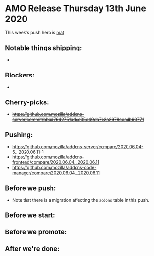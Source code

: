 # AMO Release Thursday 13th June 2020

This week's push hero is [mat](https://github.com/diox)

## Notable things shipping:

- 

## Blockers:

-

## Cherry-picks:

- ~~https://github.com/mozilla/addons-server/commit/bbad7642751adcc05e40da7b2a2978ceadb90771~~

## Pushing:

- https://github.com/mozilla/addons-server/compare/2020.06.04-5...2020.06.11-1
- https://github.com/mozilla/addons-frontend/compare/2020.06.04...2020.06.11
- https://github.com/mozilla/addons-code-manager/compare/2020.06.04...2020.06.11

## Before we push:
- Note that there is a migration affecting the `addons` table in this push.

## Before we start:

## Before we promote:

## After we're done:
